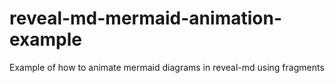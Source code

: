 # reveal-md-mermaid-animation-example
Example of how to animate mermaid diagrams in reveal-md using fragments
